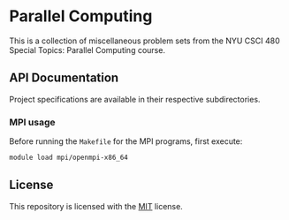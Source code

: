 # Parallel Computing
This is a collection of miscellaneous problem sets from the NYU CSCI 480 Special Topics: Parallel Computing course. 
## API Documentation
Project specifications are available in their respective subdirectories.
### MPI usage
Before running the `Makefile` for the MPI programs, first execute:

```sh
module load mpi/openmpi-x86_64
```

## License
This repository is licensed with the [MIT](LICENSE.txt) license.
